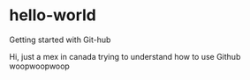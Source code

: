 # hello-world
Getting started with Git-hub

Hi, just a mex in canada trying to understand how to use Github woopwoopwoop
